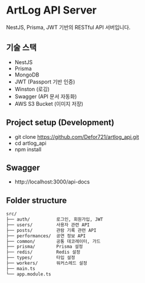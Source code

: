 # ArtLog API Server

NestJS, Prisma, JWT 기반의 RESTful API 서버입니다.

## 기술 스택

- NestJS
- Prisma
- MongoDB 
- JWT (Passport 기반 인증)
- Winston (로깅)
- Swagger (API 문서 자동화)
- AWS S3 Bucket (이미지 저장)

## Project setup (Development)

- git clone https://github.com/Defor721/artlog_api.git
- cd artlog_api
- npm install

## Swagger

 - http://localhost:3000/api-docs

## Folder structure

```txt
src/
├── auth/          로그인, 회원가입, JWT
├── users/         사용자 관련 API
├── posts/         관람 기록 관련 API
├── performances/  공연 정보 API
├── common/        공통 데코레이터, 가드
├── prisma/        Prisma 설정
├── redis/         Redis 설정
├── types/         타입 설정
├── workers/       워커스레드 설정
├── main.ts
└── app.module.ts
